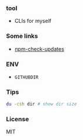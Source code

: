 
### tool

* CLIs for myself

### Some links

* [npm-check-updates](https://github.com/raineorshine/npm-check-updates)

### ENV

* `GITHUBDIR`

### Tips

```bash
du -csh dir # show dir size
```

### License
MIT
